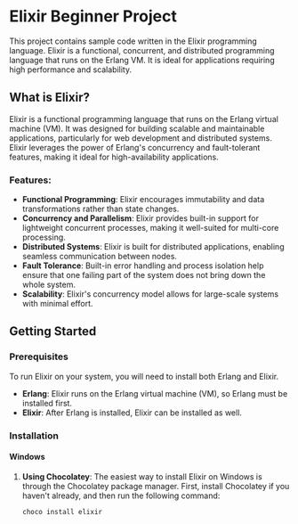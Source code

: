 # Elixir Beginner Project

This project contains sample code written in the Elixir programming language. Elixir is a functional, concurrent, and distributed programming language that runs on the Erlang VM. It is ideal for applications requiring high performance and scalability.

## What is Elixir?

Elixir is a functional programming language that runs on the Erlang virtual machine (VM). It was designed for building scalable and maintainable applications, particularly for web development and distributed systems. Elixir leverages the power of Erlang's concurrency and fault-tolerant features, making it ideal for high-availability applications.

### Features:
- **Functional Programming**: Elixir encourages immutability and data transformations rather than state changes.
- **Concurrency and Parallelism**: Elixir provides built-in support for lightweight concurrent processes, making it well-suited for multi-core processing.
- **Distributed Systems**: Elixir is built for distributed applications, enabling seamless communication between nodes.
- **Fault Tolerance**: Built-in error handling and process isolation help ensure that one failing part of the system does not bring down the whole system.
- **Scalability**: Elixir's concurrency model allows for large-scale systems with minimal effort.

## Getting Started

### Prerequisites
To run Elixir on your system, you will need to install both Erlang and Elixir.

- **Erlang**: Elixir runs on the Erlang virtual machine (VM), so Erlang must be installed first.
- **Elixir**: After Erlang is installed, Elixir can be installed as well.

### Installation

#### Windows
1. **Using Chocolatey**: The easiest way to install Elixir on Windows is through the Chocolatey package manager. First, install Chocolatey if you haven't already, and then run the following command:
   ```bash
   choco install elixir
